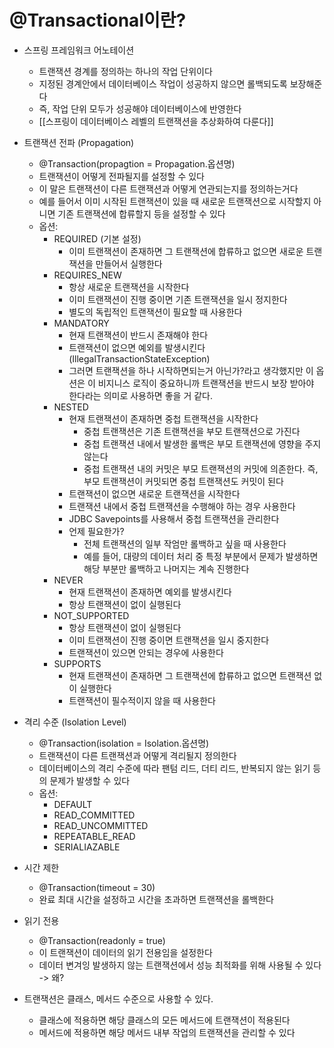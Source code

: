 # @Transactional이란?
- 스프링 프레임워크 어노테이션
	- 트랜잭션 경계를 정의하는 하나의 작업 단위이다
	- 지정된 경계안에서 데이터베이스 작업이 성공하지 않으면 롤백되도록 보장해준다
	- 즉, 작업 단위 모두가 성공해야 데이터베이스에 반영한다
	- [[스프링이 데이터베이스 레벨의 트랜잭션을 추상화하여 다룬다]]

- 트랜잭션 전파 (Propagation)
	- @Transaction(propagtion = Propagation.옵션명)
	- 트랜잭션이 어떻게 전파될지를 설정할 수 있다
	- 이 말은 트랜잭션이 다른 트랜잭션과 어떻게 연관되는지를 정의하는거다
	- 예를 들어서 이미 시작된 트랜잭션이 있을 때 새로운 트랜잭션으로 시작할지 아니면 기존 트랜잭션에 합류할지 등을 설정할 수 있다
	- 옵션: 
		- REQUIRED (기본 설정)
			- 이미 트랜잭션이 존재하면 그 트랜잭션에 합류하고 없으면 새로운 트랜잭션을 만들어서 실행한다
		- REQUIRES_NEW
			- 항상 새로운 트랜잭션을 시작한다
			- 이미 트랜잭션이 진행 중이면 기존 트랜잭션을 일시 정지한다
			- 별도의 독립적인 트랜잭션이 필요할 때 사용한다
		- MANDATORY
			- 현재 트랜잭션이 반드시 존재해야 한다 
			- 트랜잭션이 없으면 예외를 발생시킨다 (IllegalTransactionStateException)
			- 그러면 트랜잭션을 하나 시작하면되는거 아닌가?라고 생각했지만 이 옵션은 이 비지니스 로직이 중요하니까 트랜잭션을 반드시 보장 받아야 한다라는 의미로 사용하면 좋을 거 같다.
		- NESTED
			- 현재 트랜잭션이 존재하면 중첩 트랜잭션을 시작한다
				- 중첩 트랜잭션은 기존 트랜잭션을 부모 트랜잭션으로 가진다
				- 중첩 트랜잭션 내에서 발생한 롤백은 부모 트랜잭션에 영향을 주지 않는다
				- 중첩 트랜잭션 내의 커밋은 부모 트랜잭션의 커밋에 의존한다. 즉, 부모 트랜잭션이 커밋되면 중첩 트랜잭션도 커밋이 된다
			- 트랜잭션이 없으면 새로운 트랜잭션을 시작한다
			- 트랜잭션 내에서 중첩 트랜잭션을 수행해야 하는 경우 사용한다
			- JDBC Savepoints를 사용해서 중첩 트랜잭션을 관리한다
			- 언제 필요한가?
				- 전체 트랜잭션의 일부 작엄만 롤백하고 싶을 때 사용한다
				- 예를 들어, 대량의 데이터 처리 중 특정 부분에서 문제가 발생하면 해당 부분만 롤백하고 나머지는 계속 진행한다
		- NEVER
			- 현재 트랜잭션이 존재하면 예외를 발생시킨다
			- 항상 트랜잭션이 없이 실행된다
		- NOT_SUPPORTED
			- 항상 트랜잭션이 없이 실행된다
			- 이미 트랜잭션이 진행 중이면 트랜잭션을 일시 중지한다
			- 트랜잭션이 있으면 안되는 경우에 사용한다
		- SUPPORTS
			- 현재 트랜잭션이 존재하면 그 트랜잭션에 합류하고 없으면 트랜잭션 없이 실행한다
			- 트랜잭션이 필수적이지 않을 때 사용한다

- 격리 수준 (Isolation Level)
	- @Transaction(isolation = Isolation.옵션명)
	- 트랜잭션이 다른 트랜잭션과 어떻게 격리될지 정의한다
	- 데이터베이스의 격리 수준에 따라 팬텀 리드, 더티 리드, 반복되지 않는 읽기 등의 문제가 발생할 수 있다
	- 옵션:
		- DEFAULT
		- READ_COMMITTED
		- READ_UNCOMMITTED
		- REPEATABLE_READ
		- SERIALIAZABLE

- 시간 제한
	- @Transaction(timeout = 30)
	- 완료 최대 시간을 설정하고 시간을 초과하면 트랜잭션을 롤백한다

- 읽기 전용
	- @Transaction(readonly = true)
	- 이 트랜잭션이 데이터의 읽기 전용임을 설정한다
	- 데이터 변겨잉 발생하지 않는 트랜잭션에서 성능 최적화를 위해 사용될 수 있다 -> 왜?

- 트랜잭션은 클래스, 메서드 수준으로 사용할 수 있다.
	- 클래스에 적용하면 해당 클래스의 모든 메서드에 트랜잭션이 적용된다
	- 메서드에 적용하면 해당 메서드 내부 작업의 트랜잭션을 관리할 수 있다